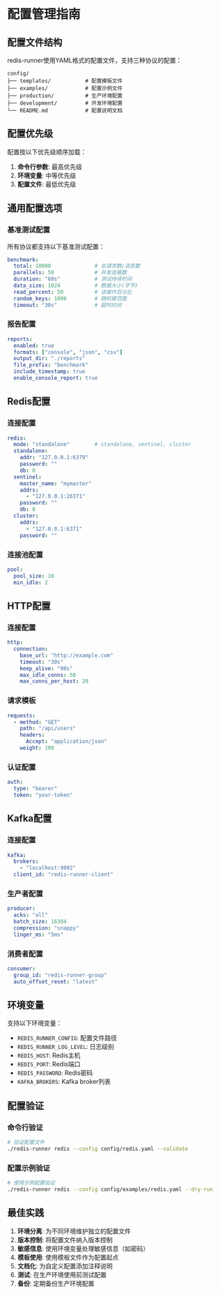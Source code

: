 # 配置管理指南

## 配置文件结构

redis-runner使用YAML格式的配置文件，支持三种协议的配置：

```
config/
├── templates/           # 配置模板文件
├── examples/            # 配置示例文件
├── production/          # 生产环境配置
├── development/         # 开发环境配置
└── README.md            # 配置说明文档
```

## 配置优先级

配置按以下优先级顺序加载：

1. **命令行参数**: 最高优先级
2. **环境变量**: 中等优先级
3. **配置文件**: 最低优先级

## 通用配置选项

### 基准测试配置

所有协议都支持以下基准测试配置：

```yaml
benchmark:
  total: 10000              # 总请求数/消息数
  parallels: 50             # 并发连接数
  duration: "60s"           # 测试持续时间
  data_size: 1024           # 数据大小(字节)
  read_percent: 50          # 读操作百分比
  random_keys: 1000         # 随机键范围
  timeout: "30s"            # 超时时间
```

### 报告配置

```yaml
reports:
  enabled: true
  formats: ["console", "json", "csv"]
  output_dir: "./reports"
  file_prefix: "benchmark"
  include_timestamp: true
  enable_console_report: true
```

## Redis配置

### 连接配置

```yaml
redis:
  mode: "standalone"        # standalone, sentinel, cluster
  standalone:
    addr: "127.0.0.1:6379"
    password: ""
    db: 0
  sentinel:
    master_name: "mymaster"
    addrs:
      - "127.0.0.1:26371"
    password: ""
    db: 0
  cluster:
    addrs:
      - "127.0.0.1:6371"
    password: ""
```

### 连接池配置

```yaml
pool:
  pool_size: 10
  min_idle: 2
```

## HTTP配置

### 连接配置

```yaml
http:
  connection:
    base_url: "http://example.com"
    timeout: "30s"
    keep_alive: "90s"
    max_idle_conns: 50
    max_conns_per_host: 20
```

### 请求模板

```yaml
requests:
  - method: "GET"
    path: "/api/users"
    headers:
      Accept: "application/json"
    weight: 100
```

### 认证配置

```yaml
auth:
  type: "bearer"
  token: "your-token"
```

## Kafka配置

### 连接配置

```yaml
kafka:
  brokers:
    - "localhost:9092"
  client_id: "redis-runner-client"
```

### 生产者配置

```yaml
producer:
  acks: "all"
  batch_size: 16384
  compression: "snappy"
  linger_ms: "5ms"
```

### 消费者配置

```yaml
consumer:
  group_id: "redis-runner-group"
  auto_offset_reset: "latest"
```

## 环境变量

支持以下环境变量：

- `REDIS_RUNNER_CONFIG`: 配置文件路径
- `REDIS_RUNNER_LOG_LEVEL`: 日志级别
- `REDIS_HOST`: Redis主机
- `REDIS_PORT`: Redis端口
- `REDIS_PASSWORD`: Redis密码
- `KAFKA_BROKERS`: Kafka broker列表

## 配置验证

### 命令行验证

```bash
# 验证配置文件
./redis-runner redis --config config/redis.yaml --validate
```

### 配置示例验证

```bash
# 使用示例配置验证
./redis-runner redis --config config/examples/redis.yaml --dry-run
```

## 最佳实践

1. **环境分离**: 为不同环境维护独立的配置文件
2. **版本控制**: 将配置文件纳入版本控制
3. **敏感信息**: 使用环境变量处理敏感信息（如密码）
4. **模板使用**: 使用模板文件作为配置起点
5. **文档化**: 为自定义配置添加注释说明
6. **测试**: 在生产环境使用前测试配置
7. **备份**: 定期备份生产环境配置